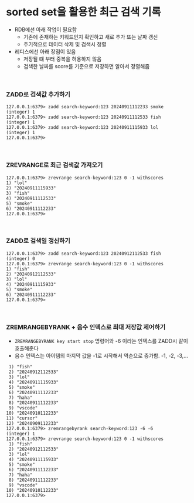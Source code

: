 # sorted set을 활용한 최근 검색 기록

- RDB에선 아래 작업이 필요함
  - 기존에 존재하는 키워드인지 확인하고 새로 추가 또는 날짜 갱신
  - 주기적으로 데이터 삭제 및 검색시 정렬
- 레디스에선 아래 장점이 있음
  - 저장될 떄 부터 중복을 허용하지 않음
  - 검색한 날짜를 score를 기준으로 저장하면 알아서 정렬해줌

<br/>

### ZADD로 검색값 추가하기

```
127.0.0.1:6379> zadd search-keyword:123 20240911112233 smoke
(integer) 1
127.0.0.1:6379> zadd search-keyword:123 20240911112533 fish
(integer) 1
127.0.0.1:6379> zadd search-keyword:123 20240911115933 lol
(integer) 1
127.0.0.1:6379>
```

<br/>

### ZREVRANGE로 최근 검색값 가져오기

```
127.0.0.1:6379> zrevrange search-keyword:123 0 -1 withscores
1) "lol"
2) "20240911115933"
3) "fish"
4) "20240911112533"
5) "smoke"
6) "20240911112233"
127.0.0.1:6379>
```

<br/>

### ZADD로 검색일 갱신하기

```
127.0.0.1:6379> zadd search-keyword:123 20240912112533 fish
(integer) 0
127.0.0.1:6379> zrevrange search-keyword:123 0 -1 withscores
1) "fish"
2) "20240912112533"
3) "lol"
4) "20240911115933"
5) "smoke"
6) "20240911112233"
127.0.0.1:6379>
```

<br/>

### ZREMRANGEBYRANK + 음수 인덱스로 최대 저장값 제어하기

- `ZREMRANGEBYRANK key start stop` 명령어와 -6 이라는 인덱스를 ZADD시 같이 호출해준다
- 음수 인덱스는 아이템의 마지막 값을 -1로 시작해서 역순으로 증가함. -1, -2, -3,...

```127.0.0.1:6379> zrevrange search-keyword:123 0 -1 withscores
 1) "fish"
 2) "20240912112533"
 3) "lol"
 4) "20240911115933"
 5) "smoke"
 6) "20240911112233"
 7) "haha"
 8) "20240911112233"
 9) "vscode"
10) "20240910112233"
11) "cursor"
12) "20240909112233"
127.0.0.1:6379> zremrangebyrank search-keyword:123 -6 -6
(integer) 1
127.0.0.1:6379> zrevrange search-keyword:123 0 -1 withscores
 1) "fish"
 2) "20240912112533"
 3) "lol"
 4) "20240911115933"
 5) "smoke"
 6) "20240911112233"
 7) "haha"
 8) "20240911112233"
 9) "vscode"
10) "20240910112233"
127.0.0.1:6379>
```
